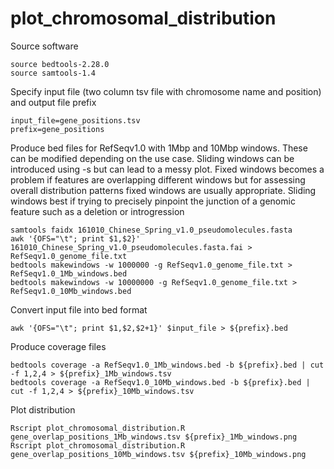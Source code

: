 # plot_chromosomal_distribution
 
Source software
```
source bedtools-2.28.0
source samtools-1.4
```

Specify input file (two column tsv file with chromosome name and position) and output file prefix
```
input_file=gene_positions.tsv
prefix=gene_positions
```

Produce bed files for RefSeqv1.0 with 1Mbp and 10Mbp windows. These can be modified depending on the use case. Sliding windows can be introduced using -s but can lead to a messy plot. Fixed windows becomes a problem if features are overlapping different windows but for assessing overall distribution patterns fixed windows are usually appropriate. Sliding windows best if trying to precisely pinpoint the junction of a genomic feature such as a deletion or introgression
```
samtools faidx 161010_Chinese_Spring_v1.0_pseudomolecules.fasta
awk '{OFS="\t"; print $1,$2}' 161010_Chinese_Spring_v1.0_pseudomolecules.fasta.fai > RefSeqv1.0_genome_file.txt
bedtools makewindows -w 1000000 -g RefSeqv1.0_genome_file.txt > RefSeqv1.0_1Mb_windows.bed
bedtools makewindows -w 10000000 -g RefSeqv1.0_genome_file.txt > RefSeqv1.0_10Mb_windows.bed
```

Convert input file into bed format
```
awk '{OFS="\t"; print $1,$2,$2+1}' $input_file > ${prefix}.bed
```

Produce coverage files
```
bedtools coverage -a RefSeqv1.0_1Mb_windows.bed -b ${prefix}.bed | cut -f 1,2,4 > ${prefix}_1Mb_windows.tsv
bedtools coverage -a RefSeqv1.0_10Mb_windows.bed -b ${prefix}.bed | cut -f 1,2,4 > ${prefix}_10Mb_windows.tsv
```

Plot distribution
```
Rscript plot_chromosomal_distribution.R gene_overlap_positions_1Mb_windows.tsv ${prefix}_1Mb_windows.png
Rscript plot_chromosomal_distribution.R gene_overlap_positions_10Mb_windows.tsv ${prefix}_10Mb_windows.png
```

